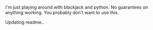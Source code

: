 I'm just playing around with blackjack and python. No guarantees on anything working. You probably don't want to use this.

Updating readme..
